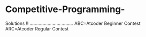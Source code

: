# Competitive-Programming-
Solutions !! ..................................  ABC=Atcoder Beginner Contest  ARC=Atcoder Regular Contest
